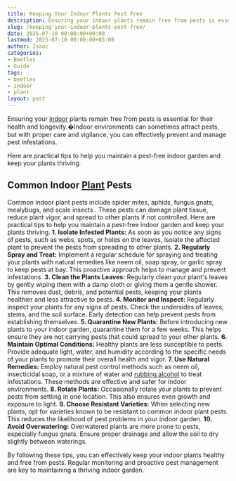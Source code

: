 ```yaml
---
title: Keeping Your Indoor Plants Pest Free
description: Ensuring your indoor plants remain free from pests is essential for their health and longevity.Indoor environments can sometimes attract pests, but with...
slug: /keeping-your-indoor-plants-pest-free/
date: 2025-07-10 00:00:00+00:00
lastmod: 2025-07-10 00:00:00+03:00
author: Isaac
categories:
- Beetles
- Guide
tags:
- beetles
- indoor
- plant
layout: post
---
```

Ensuring your [indoor](https://pestpolicy.com/best-indoor-flea-killer/) plants remain free from pests is essential for their health and longevity.�Indoor environments can sometimes attract pests, but with proper care and vigilance, you can effectively prevent and manage pest infestations.

Here are practical tips to help you maintain a pest-free indoor garden and keep your plants thriving.
## Common Indoor [Plant](https://pestpolicy.com/how-to-grow-pomegranate-plants-from-seed/) Pests
Common indoor plant pests include spider mites, aphids, fungus gnats, mealybugs, and
scale insects
. These pests can damage plant tissue, reduce plant vigor, and spread to other plants if not controlled. Here are practical tips to help you maintain a pest-free indoor garden and keep your plants thriving.
**1. Isolate Infested Plants:**
As soon as you notice any signs of pests, such as webs, spots, or holes on the leaves, isolate the affected plant to prevent the pests from spreading to other plants.
**2. Regularly Spray and Treat:**
Implement a regular schedule for spraying and treating your plants with natural remedies like neem oil, soap spray, or garlic spray to keep pests at bay. This proactive approach helps to manage and prevent infestations.
**3. Clean the Plants Leaves:**
Regularly clean your plant's leaves by gently wiping them with a damp cloth or giving them a gentle shower. This removes dust, debris, and potential pests, keeping your plants healthier and less attractive to pests.
**4. Monitor and Inspect:**
Regularly inspect your plants for any signs of pests. Check the undersides of leaves, stems, and the soil surface. Early detection can help prevent pests from establishing themselves.
**5. Quarantine New Plants:**
Before introducing new plants to your indoor garden, quarantine them for a few weeks. This helps ensure they are not carrying pests that could spread to your other plants.
**6. Maintain Optimal Conditions:**
Healthy plants are less susceptible to pests. Provide adequate light, water, and humidity according to the specific needs of your plants to promote their overall health and vigor.
**7. Use Natural Remedies:**
Employ natural pest control methods such as neem oil, insecticidal soap, or a mixture of water and
[rubbing alcohol](https://pestpolicy.com/does-rubbing-alcohol-kill-fleas/)
to treat infestations. These methods are effective and safer for indoor environments.
**8. Rotate Plants:**
Occasionally rotate your plants to prevent pests from settling in one location. This also ensures even growth and exposure to light.
**9. Choose Resistant Varieties:**
When selecting new plants, opt for varieties known to be resistant to common indoor plant pests. This reduces the likelihood of pest problems in your indoor garden.
**10. Avoid Overwatering:**
Overwatered plants are more prone to pests, especially fungus gnats. Ensure proper drainage and allow the soil to dry slightly between waterings.

By following these tips, you can effectively keep your indoor plants healthy and free from pests. Regular monitoring and proactive pest management are key to maintaining a thriving indoor garden.